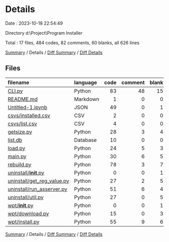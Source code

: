 # Details

Date : 2023-10-18 22:54:49

Directory d:\\Project\\Program Installer

Total : 17 files,  484 codes, 82 comments, 60 blanks, all 626 lines

[Summary](results.md) / Details / [Diff Summary](diff.md) / [Diff Details](diff-details.md)

## Files
| filename | language | code | comment | blank | total |
| :--- | :--- | ---: | ---: | ---: | ---: |
| [CLI.py](/CLI.py) | Python | 83 | 48 | 15 | 146 |
| [README.md](/README.md) | Markdown | 1 | 0 | 0 | 1 |
| [Untitled-1.ipynb](/Untitled-1.ipynb) | JSON | 49 | 0 | 1 | 50 |
| [csvs/installed.csv](/csvs/installed.csv) | CSV | 2 | 0 | 0 | 2 |
| [csvs/list.csv](/csvs/list.csv) | CSV | 4 | 0 | 0 | 4 |
| [getsize.py](/getsize.py) | Python | 28 | 3 | 4 | 35 |
| [list.db](/list.db) | Database | 10 | 0 | 0 | 10 |
| [load.py](/load.py) | Python | 24 | 5 | 3 | 32 |
| [main.py](/main.py) | Python | 30 | 6 | 5 | 41 |
| [rebuild.py](/rebuild.py) | Python | 78 | 3 | 7 | 88 |
| [uninstall/__init__.py](/uninstall/__init__.py) | Python | 0 | 0 | 1 | 1 |
| [uninstall/get_reg_value.py](/uninstall/get_reg_value.py) | Python | 27 | 2 | 5 | 34 |
| [uninstall/run_asserver.py](/uninstall/run_asserver.py) | Python | 51 | 6 | 4 | 61 |
| [uninstall/util.py](/uninstall/util.py) | Python | 27 | 0 | 5 | 32 |
| [wpt/__init__.py](/wpt/__init__.py) | Python | 0 | 0 | 1 | 1 |
| [wpt/download.py](/wpt/download.py) | Python | 15 | 0 | 3 | 18 |
| [wpt/install.py](/wpt/install.py) | Python | 55 | 9 | 6 | 70 |

[Summary](results.md) / Details / [Diff Summary](diff.md) / [Diff Details](diff-details.md)